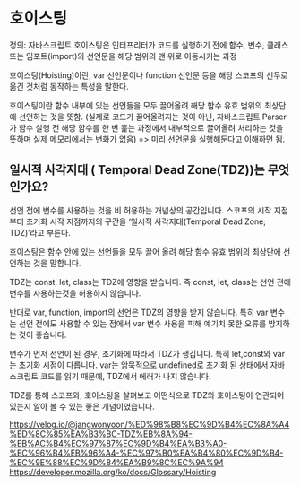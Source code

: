 # 호이스팅 

정의: 자바스크립트 호이스팅은 인터프리터가 코드를 실행하기 전에 함수, 변수, 클래스 또는 임포트(import)의 선언문을 해당 범위의 맨 위로 이동시키는 과정

호이스팅(Hoisting)이란, var 선언문이나 function 선언문 등을 해당 스코프의 선두로 옮긴 것처럼 동작하는 특성을 말한다.

호이스팅이란 함수 내부에 있는 선언들을 모두 끌어올려 해당 함수 유효 범위의 최상단에 선언하는 것을 뜻함. (실제로 코드가 끌어올려지는 것이 아닌, 자바스크립트 Parser가 함수 실행 전 해당 함수를 한 번 훑는 과정에서 내부적으로 끌어올려 처리하는 것을 뜻하며 실제 메모리에서는 변화가 없음) => 미리 선언문을 실행해둔다고 이해하면 됨.

## 일시적 사각지대 ( Temporal Dead Zone(TDZ))는 무엇인가요?
선언 전에 변수를 사용하는 것을 비 허용하는 개념상의 공간입니다.
스코프의 시작 지점부터 초기화 시작 지점까지의 구간을 ‘일시적 사각지대(Temporal Dead Zone; TDZ)’라고 부른다.

  호이스팅은 함수 안에 있는 선언들을 모두 끌어 올려 해당 함수 유효 범위의 최상단에 선언하는 것을 말합니다.

TDZ는 const, let, class는 TDZ에 영향을 받습니다. 즉 const, let, class는 선언 전에 변수를 사용하는것을 허용하지 않습니다.

반대로 var, function, import의 선언은 TDZ의 영향을 받지 않습니다. 특히 var 변수는 선언 전에도 사용할 수 있는 점에서 var 변수 사용을 피해 예기치 못한 오류를 방지하는 것이 좋습니다.

변수가 먼저 선언이 된 경우, 초기화에 따라서 TDZ가 생깁니다. 특히 let,const와 var는 초기화 시점이 다릅니다. var는 암묵적으로 undefined로 초기화 된 상태에서 자바스크립트 코드를 읽기 때문에, TDZ에서 에러가 나지 않습니다.

TDZ를 통해 스코프와, 호이스팅을 살펴보고 어떤식으로 TDZ와 호이스팅이 연관되어 있는지 알아 볼 수 있는 좋은 개념이였습니다.
  
   https://velog.io/@jangwonyoon/%ED%98%B8%EC%9D%B4%EC%8A%A4%ED%8C%85%EA%B3%BC-TDZ%EB%8A%94-%EB%AC%B4%EC%97%87%EC%9D%B4%EA%B3%A0-%EC%96%B4%EB%96%A4-%EC%97%B0%EA%B4%80%EC%9D%B4-%EC%9E%88%EC%9D%84%EA%B9%8C%EC%9A%94
  https://developer.mozilla.org/ko/docs/Glossary/Hoisting